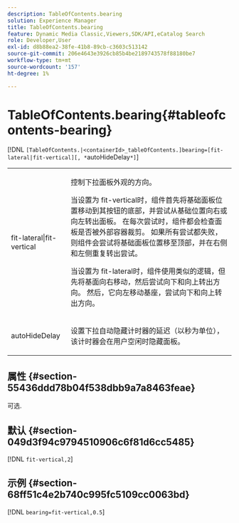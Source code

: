 ```yaml
---
description: TableOfContents.bearing
solution: Experience Manager
title: TableOfContents.bearing
feature: Dynamic Media Classic,Viewers,SDK/API,eCatalog Search
role: Developer,User
exl-id: d8b88ea2-38fe-41b8-89cb-c3603c513142
source-git-commit: 206e4643e3926cb85b4be2189743578f88180be7
workflow-type: tm+mt
source-wordcount: '157'
ht-degree: 1%

---
```


# TableOfContents.bearing{#tableofcontents-bearing}

[!DNL `[TableOfContents.|<containerId>_tableOfContents.]bearing=[fit-lateral|fit-vertical][, *`autoHideDelay`*]`]

<table id="table_5151E6EA076C4AAD8D952A09E1F17C44"> 
 <tbody> 
  <tr> 
   <td> <p> <span class="codeph"> fit-lateral|fit-vertical</span> </p> </td> 
   <td> <p> 控制下拉面板外观的方向。 </p> <p>当设置为<span class="codeph"> fit-vertical</span>时，组件首先将基础面板位置移动到其按钮的底部，并尝试从基础位置向右或向左转出面板。 在每次尝试时，组件都会检查面板是否被外部容器裁剪。 如果所有尝试都失败，则组件会尝试将基础面板位置移至顶部，并在右侧和左侧重复转出尝试。 </p> <p>当设置为<span class="codeph"> fit-lateral</span>时，组件使用类似的逻辑，但先将基面向右移动，然后尝试向下和向上转出方向。 然后，它向左移动基座，尝试向下和向上转出方向。 </p> </td> 
  </tr> 
  <tr> 
   <td> <p> <span class="codeph"><span class="varname"> autoHideDelay</span></span> </p> </td> 
   <td> <p> 设置下拉自动隐藏计时器的延迟（以秒为单位），该计时器会在用户空闲时隐藏面板。 </p> </td> 
  </tr> 
 </tbody> 
</table>

## 属性 {#section-55436ddd78b04f538dbb9a7a8463feae}

可选.

## 默认 {#section-049d3f94c9794510906c6f81d6cc5485}

[!DNL `fit-vertical,2`]

## 示例 {#section-68ff51c4e2b740c995fc5109cc0063bd}

[!DNL `bearing=fit-vertical,0.5`]
